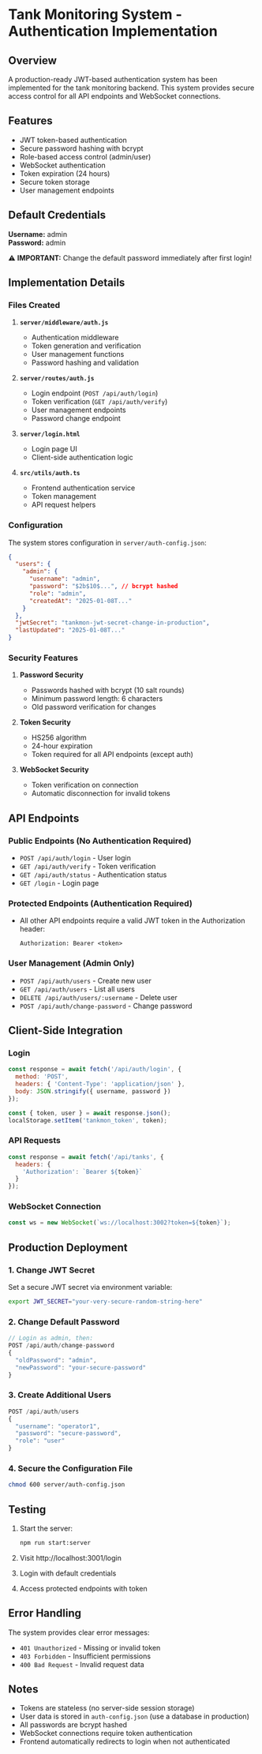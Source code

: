 # Tank Monitoring System - Authentication Implementation

## Overview

A production-ready JWT-based authentication system has been implemented for the tank monitoring backend. This system provides secure access control for all API endpoints and WebSocket connections.

## Features

- JWT token-based authentication
- Secure password hashing with bcrypt
- Role-based access control (admin/user)
- WebSocket authentication
- Token expiration (24 hours)
- Secure token storage
- User management endpoints

## Default Credentials

**Username:** admin  
**Password:** admin

⚠️ **IMPORTANT:** Change the default password immediately after first login!

## Implementation Details

### Files Created

1. **`server/middleware/auth.js`**
   - Authentication middleware
   - Token generation and verification
   - User management functions
   - Password hashing and validation

2. **`server/routes/auth.js`**
   - Login endpoint (`POST /api/auth/login`)
   - Token verification (`GET /api/auth/verify`)
   - User management endpoints
   - Password change endpoint

3. **`server/login.html`**
   - Login page UI
   - Client-side authentication logic

4. **`src/utils/auth.ts`**
   - Frontend authentication service
   - Token management
   - API request helpers

### Configuration

The system stores configuration in `server/auth-config.json`:
```json
{
  "users": {
    "admin": {
      "username": "admin",
      "password": "$2b$10$...", // bcrypt hashed
      "role": "admin",
      "createdAt": "2025-01-08T..."
    }
  },
  "jwtSecret": "tankmon-jwt-secret-change-in-production",
  "lastUpdated": "2025-01-08T..."
}
```

### Security Features

1. **Password Security**
   - Passwords hashed with bcrypt (10 salt rounds)
   - Minimum password length: 6 characters
   - Old password verification for changes

2. **Token Security**
   - HS256 algorithm
   - 24-hour expiration
   - Token required for all API endpoints (except auth)

3. **WebSocket Security**
   - Token verification on connection
   - Automatic disconnection for invalid tokens

## API Endpoints

### Public Endpoints (No Authentication Required)
- `POST /api/auth/login` - User login
- `GET /api/auth/verify` - Token verification
- `GET /api/auth/status` - Authentication status
- `GET /login` - Login page

### Protected Endpoints (Authentication Required)
- All other API endpoints require a valid JWT token in the Authorization header:
  ```
  Authorization: Bearer <token>
  ```

### User Management (Admin Only)
- `POST /api/auth/users` - Create new user
- `GET /api/auth/users` - List all users
- `DELETE /api/auth/users/:username` - Delete user
- `POST /api/auth/change-password` - Change password

## Client-Side Integration

### Login
```javascript
const response = await fetch('/api/auth/login', {
  method: 'POST',
  headers: { 'Content-Type': 'application/json' },
  body: JSON.stringify({ username, password })
});

const { token, user } = await response.json();
localStorage.setItem('tankmon_token', token);
```

### API Requests
```javascript
const response = await fetch('/api/tanks', {
  headers: {
    'Authorization': `Bearer ${token}`
  }
});
```

### WebSocket Connection
```javascript
const ws = new WebSocket(`ws://localhost:3002?token=${token}`);
```

## Production Deployment

### 1. Change JWT Secret
Set a secure JWT secret via environment variable:
```bash
export JWT_SECRET="your-very-secure-random-string-here"
```

### 2. Change Default Password
```javascript
// Login as admin, then:
POST /api/auth/change-password
{
  "oldPassword": "admin",
  "newPassword": "your-secure-password"
}
```

### 3. Create Additional Users
```javascript
POST /api/auth/users
{
  "username": "operator1",
  "password": "secure-password",
  "role": "user"
}
```

### 4. Secure the Configuration File
```bash
chmod 600 server/auth-config.json
```

## Testing

1. Start the server:
   ```bash
   npm run start:server
   ```

2. Visit http://localhost:3001/login

3. Login with default credentials

4. Access protected endpoints with token

## Error Handling

The system provides clear error messages:
- `401 Unauthorized` - Missing or invalid token
- `403 Forbidden` - Insufficient permissions
- `400 Bad Request` - Invalid request data

## Notes

- Tokens are stateless (no server-side session storage)
- User data is stored in `auth-config.json` (use a database in production)
- All passwords are bcrypt hashed
- WebSocket connections require token authentication
- Frontend automatically redirects to login when not authenticated
